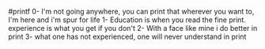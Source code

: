 #printf
0- I'm not going anywhere, you can print that wherever you want to, I'm here and i'm spur for life
1- Education is when you read the fine print. experience is what you get if you don't
2- With a face like mine i do better in print
3- what one has not experienced, one will never understand in print
